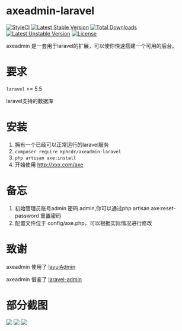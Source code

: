 # axeadmin-laravel

[![StyleCI](https://github.styleci.io/repos/205770921/shield?branch=master)](https://github.styleci.io/repos/205770921)
[![Latest Stable Version](https://poser.pugx.org/kphcdr/axeadmin-laravel/v/stable)](https://packagist.org/packages/kphcdr/axeadmin-laravel)
[![Total Downloads](https://poser.pugx.org/kphcdr/axeadmin-laravel/downloads)](https://packagist.org/packages/kphcdr/axeadmin-laravel)
[![Latest Unstable Version](https://poser.pugx.org/kphcdr/axeadmin-laravel/v/unstable)](https://packagist.org/packages/kphcdr/axeadmin-laravel)
[![License](https://poser.pugx.org/kphcdr/axeadmin-laravel/license)](https://packagist.org/packages/kphcdr/axeadmin-laravel)

axeadmin 是一套用于laravel的扩展，可以使你快速搭建一个可用的后台。

# 要求

`laravel` >= 5.5

laravel支持的数据库


# 安装

1. 拥有一个已经可以正常运行的laravel服务
1. `composer require kphcdr/axeadmin-laravel`
1. `php artisan axe:install`
1. 开始使用  http://xxx.com/axe

# 备忘

1. 初始管理员账号admin 密码 admin,你可以通过php artisan axe:reset-password 重置密码
1. 配置文件位于 config/axe.php，可以根据实际情况进行修改

# 致谢

axeadmin 使用了  [layuiAdmin](https://www.layui.com/admin/)

axeadmin 借鉴了  [laravel-admin](https://github.com/z-song/laravel-admin)

# 部分截图
![](http://static-axe.kphcdr.com/1.png)
![](http://static-axe.kphcdr.com/2.png)
![](http://static-axe.kphcdr.com/3.png)
